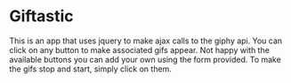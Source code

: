 # Giftastic

This is an app that uses jquery to make ajax calls to the giphy api. You can click on any button to make associated gifs appear.  Not happy with the available buttons you can add your own using the form provided. To make the gifs stop and start, simply click on them.